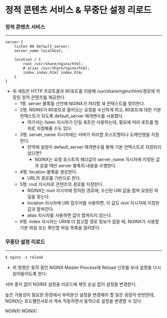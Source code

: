 # 정적 콘텐츠 서비스 & 무중단 설정 리로드

### 정적 콘텐츠 서비스

---

```
server {
    listen 80 default_server;
    server_name localhost;

    location / {
        root /usr/share/nginx/html;
        # alias /usr/share/nginx/html;
        index index.html index.htm;
    }
}
```

- 위 세팅은 HTTP 프로토콜과 80포트를 이용해 /usr/share/nginx/html/경로에 저장된 정적 콘텐츠를 제공한다.
    - 1행. server 블록를 선언해 NGINX가 처리할 새 컨텍스트를 정의한다.
    - 2행. NGINX가 80포트로 들어오는 요청을 수신하게 하고, 80포트에 대한 기본 컨텍스트가 되도록 default_server 매개변수를 사용했다.
        - 여기서는 listen 지시자가 단일 포트만 사용하는데, 필요에 따라 포트를 범위로 지정해줄 수도 있다.
    - 3행. server_name 지시자에는 서버가 처리할 호스트명이나 도메인명을 지정한다.
        - 만약에 설정이 default_server 매개변수를 통해 기본 컨텍스트로 지정되지 않으면?
            - NGINX는 요청 호스트의 헤더값이 server_name 지시자에 지정된 값과 같을 때만 server 블록의 내용을 수행한다.
    - 4행. location 블록을 생성한다.
        - URL의 경로를 기반으로 한다.
    - 5행. root 지시자로 콘텐츠의 경로를 지정한다.
        - NGINX는 root 지시자에 정의된 경로에, 수신된 URI 값을 합쳐 요청된 파일을 찾는다.
        - location 지시자에 URI 접두어를 사용하면, 이 값도 root 지시자에 지정한 값과 합쳐진다.
        - alias 지시자를 사용하면 값이 합쳐지지 않는다.
    - 6행. index 지시자는 URI에 더 참고할 경로 정보가 없을 때, NGINX가 사용할 기본 파일 또는 확인할 파일 목록을 알려준다

### 무중단 설정 리로드

---

```powershell
$ nginx -s reload
```

- 위 명령은 동작 중인 NGINX Master Process에 Reload 신호를 보내 설정을 다시 읽어들이도록 한다.

서버 중지 없이 NGINX 설정을 리로드해 패킷 손실 없이 설정을 변경한다.

높은 가용성이 필요한 환경에서 부하분산 설정을 변경해야 할 일은 굉장이 빈번한데, NGINX는 로드밸런서로서 계속 작동하면서 동적으로 설정을 변경할 수 있다.

NGINX! NGINX!